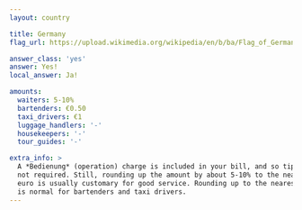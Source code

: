 ```yaml
---
layout: country

title: Germany
flag_url: https://upload.wikimedia.org/wikipedia/en/b/ba/Flag_of_Germany.svg

answer_class: 'yes'
answer: Yes!
local_answer: Ja!

amounts:
  waiters: 5-10%
  bartenders: €0.50
  taxi_drivers: €1
  luggage_handlers: '-'
  housekeepers: '-'
  tour_guides: '-'

extra_info: >
  A *Bedienung* (operation) charge is included in your bill, and so tipping is
  not required. Still, rounding up the amount by about 5-10% to the nearest
  euro is usually customary for good service. Rounding up to the nearest euro
  is normal for bartenders and taxi drivers.
---
```

